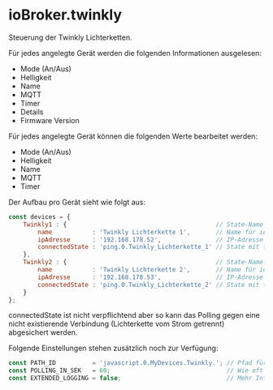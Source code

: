 # ioBroker.twinkly

Steuerung der Twinkly Lichterketten.

Für jedes angelegte Gerät werden die folgenden Informationen ausgelesen:
- Mode (An/Aus)
- Helligkeit
- Name
- MQTT
- Timer
- Details
- Firmware Version

Für jedes angelegte Gerät können die folgenden Werte bearbeitet werden:
- Mode (An/Aus)
- Helligkeit
- Name
- MQTT
- Timer

Der Aufbau pro Gerät sieht wie folgt aus:
``` javascript
const devices = {
    Twinkly1 : {                                         // State-Name in ioBroker
        name           : 'Twinkly Lichterkette 1',       // Name für ioBroker (Falls nicht hinterlegt wird der State-Name verwendet)
        ipAdresse      : '192.168.178.52',               // IP-Adresse von der Twinkly-Lichterkette
        connectedState : 'ping.0.Twinkly_Lichterkette_1' // State mit true/false der den aktuellen Status der Lichterkette überwacht (bspw. ping, tr-064)
    },
    Twinkly2 : {                                         // State-Name in ioBroker
        name           : 'Twinkly Lichterkette 2',       // Name für ioBroker (Falls nicht hinterlegt wird der State-Name verwendet)
        ipAdresse      : '192.168.178.53',               // IP-Adresse von der Twinkly-Lichterkette
        connectedState : 'ping.0.Twinkly_Lichterkette_2' // State mit true/false der den aktuellen Status der Lichterkette überwacht (bspw. ping, tr-064)
    }
};
```
connectedState ist nicht verpflichtend aber so kann das Polling gegen eine nicht existierende Verbindung (Lichterkette vom Strom getrennt) abgesichert werden.

Folgende Einstellungen stehen zusätzlich noch zur Verfügung:
``` javascript
const PATH_ID          = 'javascript.0.MyDevices.Twinkly.'; // Pfad für die Datenpunkte
const POLLING_IN_SEK   = 60;                                // Wie oft sollen die Daten abgefragt werden
const EXTENDED_LOGGING = false;                             // Mehr Informationen loggen
```
